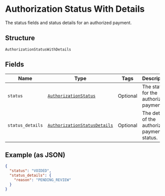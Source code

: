 
# Authorization Status With Details

The status fields and status details for an authorized payment.

## Structure

`AuthorizationStatusWithDetails`

## Fields

| Name | Type | Tags | Description |
|  --- | --- | --- | --- |
| `status` | [`AuthorizationStatus`](../../doc/models/authorization-status.md) | Optional | The status for the authorized payment. |
| `status_details` | [`AuthorizationStatusDetails`](../../doc/models/authorization-status-details.md) | Optional | The details of the authorized payment status. |

## Example (as JSON)

```json
{
  "status": "VOIDED",
  "status_details": {
    "reason": "PENDING_REVIEW"
  }
}
```

